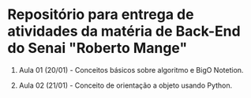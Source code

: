 <h1>Repositório para entrega de atividades da matéria de Back-End do Senai "Roberto Mange"</h1>

1. Aula 01 (20/01) - Conceitos básicos sobre algoritmo e BigO Notetion.

2. Aula 02 (21/01) - Conceito de orientação a objeto usando Python.
